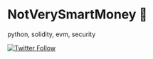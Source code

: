 # NotVerySmartMoney 👋

python, solidity, evm, security

[![Twitter Follow](https://img.shields.io/twitter/follow/notsmartmoney?style=social)](https://twitter.com/notsmartmoney)
